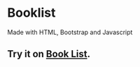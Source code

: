 # Booklist
Made with HTML, Bootstrap and Javascript

## Try it on  [Book List](https://joselima29.github.io/booklist-js/).
